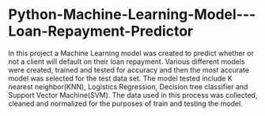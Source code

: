 # Python-Machine-Learning-Model---Loan-Repayment-Predictor

In this project a Machine Learning model was created to predict whether or not a client will default on their loan repayment. Various different models were created, trained and tested for accuracy and then the most accurate model was selected for the test data set. The model tested include K nearest neighbor(KNN), Logistics Regression, Decision tree classifier and Support Vector Machine(SVM). The data used in this process was collected, cleaned and normalized for the purposes of train and testing the model.
